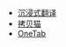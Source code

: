 - [沉浸式翻译](https://addons.mozilla.org/zh-CN/firefox/addon/immersive-translate/)
- [拷贝猫](https://addons.mozilla.org/zh-CN/firefox/addon/extension-copycat/)
- [OneTab](https://addons.mozilla.org/en-US/firefox/addon/onetab/?utm_source=addons.mozilla.org&utm_medium=referral&utm_content=search)